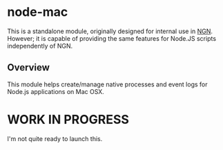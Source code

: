 # node-mac

This is a standalone module, originally designed for internal use in [NGN](http://github.com/coreybutler/NGN).
However; it is capable of providing the same features for Node.JS scripts
independently of NGN.

## Overview

This module helps create/manage native processes and event logs for Node.js applications on Mac OSX.

# WORK IN PROGRESS

I'm not quite ready to launch this.